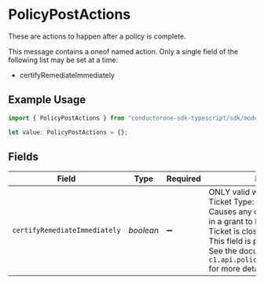 # PolicyPostActions

These are actions to happen after a policy is complete.

This message contains a oneof named action. Only a single field of the following list may be set at a time:
  - certifyRemediateImmediately


## Example Usage

```typescript
import { PolicyPostActions } from "conductorone-sdk-typescript/sdk/models/shared";

let value: PolicyPostActions = {};
```

## Fields

| Field                                                                                                                                                                                                                                                               | Type                                                                                                                                                                                                                                                                | Required                                                                                                                                                                                                                                                            | Description                                                                                                                                                                                                                                                         |
| ------------------------------------------------------------------------------------------------------------------------------------------------------------------------------------------------------------------------------------------------------------------- | ------------------------------------------------------------------------------------------------------------------------------------------------------------------------------------------------------------------------------------------------------------------- | ------------------------------------------------------------------------------------------------------------------------------------------------------------------------------------------------------------------------------------------------------------------- | ------------------------------------------------------------------------------------------------------------------------------------------------------------------------------------------------------------------------------------------------------------------- |
| `certifyRemediateImmediately`                                                                                                                                                                                                                                       | *boolean*                                                                                                                                                                                                                                                           | :heavy_minus_sign:                                                                                                                                                                                                                                                  | ONLY valid when used in a CERTIFY Ticket Type:<br/> Causes any deprovision or change in a grant to be applied when Certify Ticket is closed.<br/>This field is part of the `action` oneof.<br/>See the documentation for `c1.api.policy.v1.PolicyPostActions` for more details. |